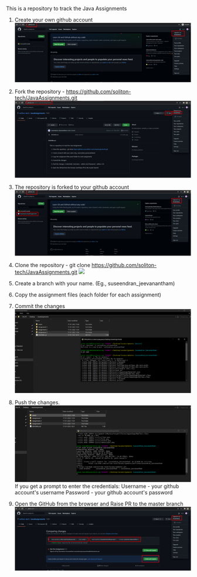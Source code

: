 This is a repository to track the Java Assignments

1. Create your own github account
	![](assets/ownaccount.png)
2. Fork the repository - https://github.com/soliton-tech/JavaAssignments.git
	![](assets/fork.png)
3. The repository is forked to your github account
	![](assets/forked.png)
4. Clone the repository - git clone https://github.com/soliton-tech/JavaAssignments.git
   ![](assets/cloned.png)
5. Create a branch with your name. (Eg., suseendran_jeevanantham)
6. Copy the assignment files (each folder for each assignment)
7. Commit the changes
	![](assets/commit.png)
8. Push the changes. 
	![](assets/push.png)
   If you get a prompt to enter the credentials:
	   Username - your github account's username
	   Password - your github account's password
   
9. Open the GitHub from the browser and Raise PR to the master branch
	![](assets/pr.png)